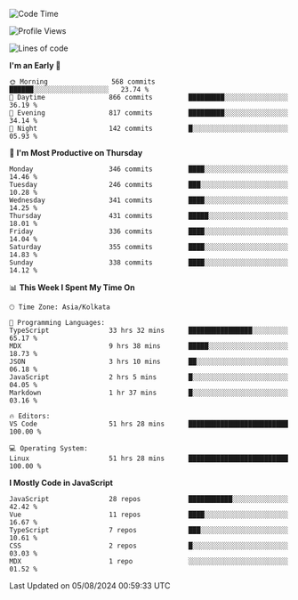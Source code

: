 <!--START_SECTION:waka-->
![Code Time](http://img.shields.io/badge/Code%20Time-1%2C091%20hrs%207%20mins-blue)

![Profile Views](http://img.shields.io/badge/Profile%20Views-57-blue)

![Lines of code](https://img.shields.io/badge/From%20Hello%20World%20I%27ve%20Written-1.9%20million%20lines%20of%20code-blue)

**I'm an Early 🐤** 

```text
🌞 Morning                568 commits         ██████░░░░░░░░░░░░░░░░░░░   23.74 % 
🌆 Daytime                866 commits         █████████░░░░░░░░░░░░░░░░   36.19 % 
🌃 Evening                817 commits         █████████░░░░░░░░░░░░░░░░   34.14 % 
🌙 Night                  142 commits         █░░░░░░░░░░░░░░░░░░░░░░░░   05.93 % 
```
📅 **I'm Most Productive on Thursday** 

```text
Monday                   346 commits         ████░░░░░░░░░░░░░░░░░░░░░   14.46 % 
Tuesday                  246 commits         ███░░░░░░░░░░░░░░░░░░░░░░   10.28 % 
Wednesday                341 commits         ████░░░░░░░░░░░░░░░░░░░░░   14.25 % 
Thursday                 431 commits         █████░░░░░░░░░░░░░░░░░░░░   18.01 % 
Friday                   336 commits         ████░░░░░░░░░░░░░░░░░░░░░   14.04 % 
Saturday                 355 commits         ████░░░░░░░░░░░░░░░░░░░░░   14.83 % 
Sunday                   338 commits         ████░░░░░░░░░░░░░░░░░░░░░   14.12 % 
```


📊 **This Week I Spent My Time On** 

```text
🕑︎ Time Zone: Asia/Kolkata

💬 Programming Languages: 
TypeScript               33 hrs 32 mins      ████████████████░░░░░░░░░   65.17 % 
MDX                      9 hrs 38 mins       █████░░░░░░░░░░░░░░░░░░░░   18.73 % 
JSON                     3 hrs 10 mins       ██░░░░░░░░░░░░░░░░░░░░░░░   06.18 % 
JavaScript               2 hrs 5 mins        █░░░░░░░░░░░░░░░░░░░░░░░░   04.05 % 
Markdown                 1 hr 37 mins        █░░░░░░░░░░░░░░░░░░░░░░░░   03.16 % 

🔥 Editors: 
VS Code                  51 hrs 28 mins      █████████████████████████   100.00 % 

💻 Operating System: 
Linux                    51 hrs 28 mins      █████████████████████████   100.00 % 
```

**I Mostly Code in JavaScript** 

```text
JavaScript               28 repos            ███████████░░░░░░░░░░░░░░   42.42 % 
Vue                      11 repos            ████░░░░░░░░░░░░░░░░░░░░░   16.67 % 
TypeScript               7 repos             ███░░░░░░░░░░░░░░░░░░░░░░   10.61 % 
CSS                      2 repos             █░░░░░░░░░░░░░░░░░░░░░░░░   03.03 % 
MDX                      1 repo              ░░░░░░░░░░░░░░░░░░░░░░░░░   01.52 % 
```




 Last Updated on 05/08/2024 00:59:33 UTC
<!--END_SECTION:waka-->
<!--
**bhishekprajapati/bhishekprajapati** is a ✨ _special_ ✨ repository because its `README.md` (this file) appears on your GitHub profile.

Here are some ideas to get you started:

- 🔭 I’m currently working on ...
- 🌱 I’m currently learning ...
- 👯 I’m looking to collaborate on ...
- 🤔 I’m looking for help with ...
- 💬 Ask me about ...
- 📫 How to reach me: ...
- 😄 Pronouns: ...
- ⚡ Fun fact: ...
-->
